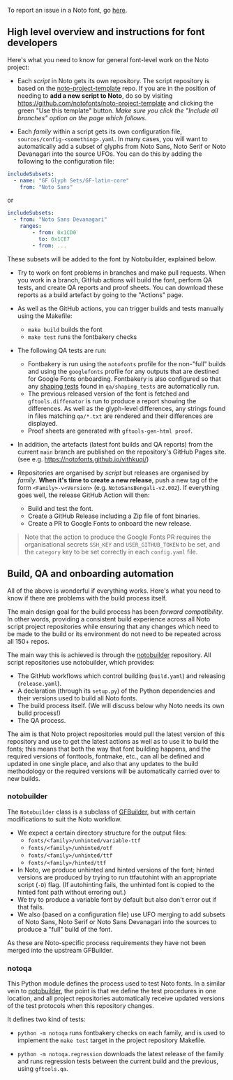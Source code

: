 
To report an issue in a Noto font, go [here](http://notofonts.github.io/reporter.html).

## High level overview and instructions for font developers

Here's what you need to know for general font-level work on the Noto project:

* Each *script* in Noto gets its own repository. The script repository is based on the [noto-project-template](https://github.com/notofonts/noto-project-template) repo. If you are in the position of needing to **add a new script to Noto**, do so by visiting https://github.com/notofonts/noto-project-template and clicking the green "Use this template" button. *Make sure you click the "Include all branches" option on the page which follows.*

* Each *family* within a script gets its own configuration file, `sources/config-<something>.yaml`. In many cases, you will want to automatically add a subset of glyphs from Noto Sans, Noto Serif or Noto Devanagari into the source UFOs. You can do this by adding the following to the configuration file:

```yaml
includeSubsets:
  - name: "GF Glyph Sets/GF-latin-core"
    from: "Noto Sans"
```

or

```yaml
includeSubsets:
  - from: "Noto Sans Devanagari"
    ranges:
        - from: 0x1CD0
          to: 0x1CE7
        - from: ...
```

These subsets will be added to the font by Notobuilder, explained below.

* Try to work on font problems in branches and make pull requests. When you work in a branch, GitHub actions will build the font, perform QA tests, and create QA reports and proof sheets. You can download these reports as a build artefact by going to the "Actions" page.

* As well as the GitHub actions, you can trigger builds and tests manually using the Makefile:
    - `make build` builds the font
    - `make test` runs the fontbakery checks

* The following QA tests are run: 
    * Fontbakery is run using the `notofonts` profile for the non-"full" builds and using the `googlefonts` profile for any outputs that are destined for Google Fonts onboarding. Fontbakery is also configured so that any [shaping tests](https://simoncozens.github.io/tdd-for-otl/) found in `qa/shaping_tests` are automatically run.
    * The previous released version of the font is fetched and `gftools.diffenator` is run to produce a report showing the differences. As well as the glyph-level differences, any strings found in files matching `qa/*.txt` are rendered and their differences are displayed.
    * Proof sheets are generated with `gftools-gen-html proof`.

* In addition, the artefacts (latest font builds and QA reports) from the current `main` branch are published on the repository's GitHub Pages site. (see e.g. https://notofonts.github.io/vithkuqi/)

* Repositories are organised by *script* but releases are organised by *family*. **When it's time to create a new release**, push a new tag of the form `<Family>-v<Version>` (e.g. `NotoSansBengali-v2.002`). If everything goes well, the release GitHub Action will then:
    * Build and test the font.
    * Create a GitHub Release including a Zip file of font binaries.
    * Create a PR to Google Fonts to onboard the new release.

> Note that the action to produce the Google Fonts PR requires the organisational secrets `SSH_KEY` and `USER_GITHUB_TOKEN` to be set, and the `category` key to be set correctly in each `config.yaml` file.

## Build, QA and onboarding automation

All of the above is wonderful if everything works. Here's what you need to know if there are problems with the build process itself.

The main design goal for the build process has been *forward compatibility*. In other words, providing a consistent build experience across all Noto script project repositories while ensuring that any changes which need to be made to the build or its environment do not need to be repeated across all 150+ repos.

The main way this is achieved is through the [notobuilder](https://github.com/notofonts/notobuilder) repository. All script repositories use notobuilder, which provides:

* The GitHub workflows which control building (`build.yaml`) and releasing (`release.yaml`).
* A declaration (through its `setup.py`) of the Python dependencies and their versions used to build all Noto fonts.
* The build process itself. (We will discuss below why Noto needs its own bulid process!)
* The QA process.

The aim is that Noto project repositories would pull the latest version of this
repository and use to get the latest actions as well as to use it to build the fonts; this means that both the way that font building happens, and the required versions of fonttools, fontmake, etc., can all be defined and updated in one single place, and also that any updates to the build methodology or the required versions will be automatically carried over to new builds.

### notobuilder

The `Notobuilder` class is a subclass of [GFBuilder](https://github.com/googlefonts/gftools),
but with certain modifications to suit the Noto workflow. 

* We expect a certain directory structure for the output files:
    - `fonts/<family>/unhinted/variable-ttf`
    - `fonts/<family>/unhinted/otf`
    - `fonts/<family>/unhinted/ttf`
    - `fonts/<family>/hinted/ttf`
* In Noto, we produce unhinted and hinted versions of the font; hinted versions
are produced by trying to run ttfautohint with an appropriate script (`-D`) flag. (If autohinting fails, the unhinted font is copied to the hinted font path without erroring out.)
* We try to produce a variable font by default but also don't error out if that fails.
* We also (based on a configuration file) use UFO merging to add subsets of Noto Sans, Noto Serif or Noto Sans Devanagari into the sources to produce a "full" build of the font.

As these are Noto-specific process requirements they have not been merged into the upstream GFBuilder.

### notoqa

This Python module defines the process used to test Noto fonts. In a similar vein to [notobuilder](https://github.com/notofonts/notobuilder/), the point is that we define the test procedures in one location, and all project repositories automatically receive updated versions of the test protocols when this repository changes.

It defines two kind of tests:

* `python -m notoqa` runs fontbakery checks on each family, and is used to implement the `make test` target in the project repository Makefile.

* `python -m notoqa.regression` downloads the latest release of the family and runs regression tests between the current build and the previous, using `gftools.qa`.

